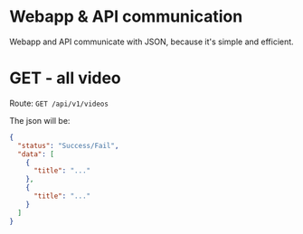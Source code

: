 # Webapp & API communication

Webapp and API communicate with JSON, because it's simple and efficient.

# GET - all video
Route: `GET /api/v1/videos`

The json will be:
```json
{
  "status": "Success/Fail",
  "data": [
    {
      "title": "..."
    },
    {
      "title": "..."
    }
  ]
}
```

